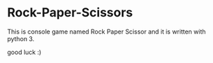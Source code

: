 # Rock-Paper-Scissors

This is console game named Rock Paper Scissor and it is written with python 3.

good luck :)

